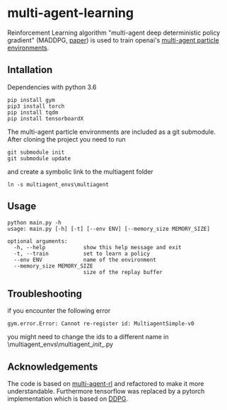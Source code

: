 # multi-agent-learning
Reinforcement Learning algorithm "multi-agent deep deterministic policy gradient" (MADDPG, [paper](https://arxiv.org/pdf/1706.02275.pdf)) is used to train openai's [multi-agent particle environments](https://github.com/openai/multiagent-particle-envs).

## Intallation
Dependencies with python 3.6
```
pip install gym
pip3 install torch
pip install tqdm
pip install tensorboardX
```
The multi-agent particle environments are included as a git submodule. After cloning the project you need to run 
```
git submodule init
git submodule update
```
and create a symbolic link to the multiagent folder
```
ln -s multiagent_envs\multiagent
```

## Usage
```
python main.py -h
usage: main.py [-h] [-t] [--env ENV] [--memory_size MEMORY_SIZE]

optional arguments:
  -h, --help            show this help message and exit
  -t, --train           set to learn a policy
  --env ENV             name of the environment
  --memory_size MEMORY_SIZE
                        size of the replay buffer
```

## Troubleshooting
if you encounter the following error
```
gym.error.Error: Cannot re-register id: MultiagentSimple-v0
```
you might need to change the ids to a different name in \multiagent_envs\multiagent\__init__.py

## Acknowledgements
The code is based on [multi-agent-rl](https://github.com/rohan-sawhney/multi-agent-rl) and refactored to make it more understandable. Furthermore tensorflow was replaced by a pytorch implementation which is based on [DDPG](https://github.com/samlanka/DDPG-PyTorch).